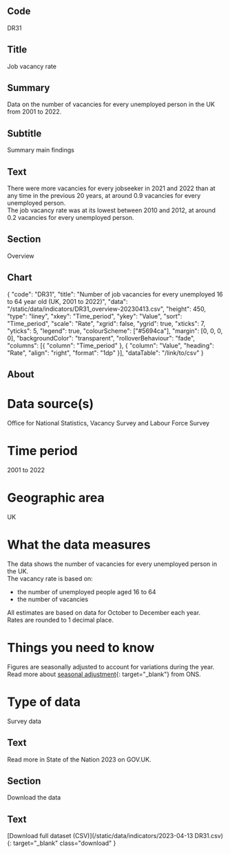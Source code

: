 ## Code
DR31

## Title
Job vacancy rate

## Summary
Data on the number of vacancies for every unemployed person in the UK from 2001 to 2022.

## Subtitle
Summary main findings

## Text
There were more vacancies for every jobseeker in 2021 and 2022 than at any time in the previous 20 years, at around 0.9 vacancies for every unemployed person.
<br>
The job vacancy rate was at its lowest between 2010 and 2012, at around 0.2 vacancies for every unemployed person.

## Section
Overview

## Chart
{ "code": "DR31", "title": "Number of job vacancies for every unemployed 16 to 64 year old (UK, 2001 to 2022)", "data": "/static/data/indicators/DR31_overview-20230413.csv", "height": 450, "type": "liney", "xkey": "Time_period", "ykey": "Value", "sort": "Time_period", "scale": "Rate", "xgrid": false, "ygrid": true, "xticks": 7, "yticks": 5, "legend": true, "colourScheme": ["#5694ca"], "margin": [0, 0, 0, 0], "backgroundColor": "transparent", "rolloverBehaviour": "fade", "columns": [{ "column": "Time_period" }, { "column": "Value", "heading": "Rate", "align": "right", "format": "1dp" }], "dataTable": "/link/to/csv" }

## About
# Data source(s)
Office for National Statistics, Vacancy Survey and Labour Force Survey

# Time period
2001 to 2022

# Geographic area
UK

# What the data measures
The data shows the number of vacancies for every unemployed person in the UK. 
<br>
The vacancy rate is based on:

<ul class="govuk-list">
<li>the number of unemployed people aged 16 to 64</li>
<li>the number of vacancies</li>
</ul>

All estimates are based on data for October to December each year.
<br>
Rates are rounded to 1 decimal place.

# Things you need to know
Figures are seasonally adjusted to account for variations during the year. Read more about [seasonal adjustment](https://www.ons.gov.uk/methodology/methodologytopicsandstatisticalconcepts/seasonaladjustment){: target="_blank"} from ONS.

# Type of data
Survey data

## Text
Read more in State of the Nation 2023 on GOV.UK.

## Section
Download the data

## Text
[Download full dataset (CSV)](/static/data/indicators/2023-04-13 DR31.csv){: target="_blank" class="download" }
